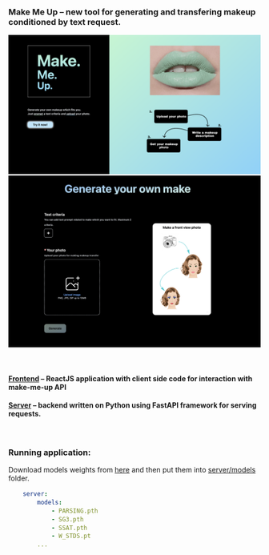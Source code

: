 ### **Make Me Up** – new tool for generating and transfering makeup conditioned by text request.

![image](assets/landing-page.png)
![image](assets/main-page.png)

<br>

#### [Frontend](frontend) – **ReactJS** application with client side code for interaction with make-me-up API
#### [Server](server) – backend written on **Python** using FastAPI framework for serving requests.

<br>

### Running application:

Download models weights from [here](https://drive.google.com/drive/folders/1SkxAHTa9XMiK328J1G_ejjEbFpPS4nWX?usp=sharing) and then put them into [server/models](server/models) folder.

```yaml
    server:
        models:
            - PARSING.pth
            - SG3.pth
            - SSAT.pth
            - W_STDS.pt
        ... 
```
